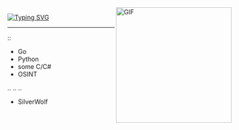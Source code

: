 <img align="right" alt="GIF" src="https://github.com/3eyka/3eyka/assets/71324677/2b668cf1-7c66-44e0-99c9-05979215db15" width="260px" margin="1px"/>

 [![Typing SVG](https://readme-typing-svg.herokuapp.com?font=Fira+Code&pause=1000&color=F700B0&center=false&vCenter=false&random=false&width=435&lines=hanabi)](https://git.io/typing-svg)

---
::
- Go
- Python
- some C/C#
- OSINT

..
..
..

- SilverWolf
